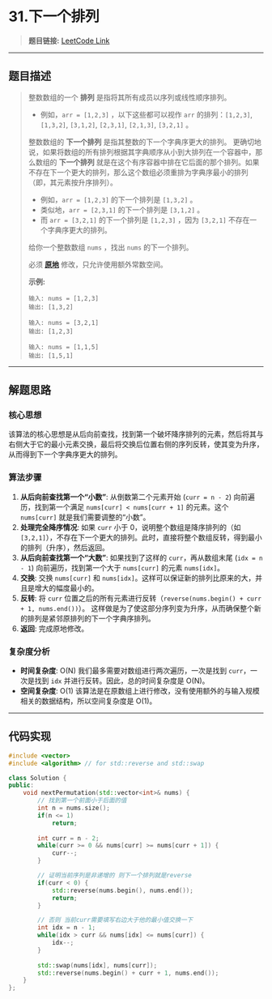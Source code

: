 # 31.下一个排列

> **题目链接:** [LeetCode Link](https://leetcode.cn/problems/next-permutation/)

---

## 题目描述

> 整数数组的一个 **排列**  是指将其所有成员以序列或线性顺序排列。
>
> *   例如，`arr = [1,2,3]` ，以下这些都可以视作 `arr` 的排列：`[1,2,3]`, `[1,3,2]`, `[3,1,2]`, `[2,3,1]`, `[2,1,3]`, `[3,2,1]` 。
>
> 整数数组的 **下一个排列** 是指其整数的下一个字典序更大的排列。 更确切地说，如果将数组的所有排列根据其字典顺序从小到大排列在一个容器中，那么数组的 **下一个排列** 就是在这个有序容器中排在它后面的那个排列。如果不存在下一个更大的排列，那么这个数组必须重排为字典序最小的排列（即，其元素按升序排列）。
>
> *   例如，`arr = [1,2,3]` 的下一个排列是 `[1,3,2]` 。
> *   类似地，`arr = [2,3,1]` 的下一个排列是 `[3,1,2]` 。
> *   而 `arr = [3,2,1]` 的下一个排列是 `[1,2,3]` ，因为 `[3,2,1]` 不存在一个字典序更大的排列。
>
> 给你一个整数数组 `nums` ，找出 `nums` 的下一个排列。
>
> 必须 **[原地](https://baike.baidu.com/item/原地算法)** 修改，只允许使用额外常数空间。
>
> **示例:**
> ```
> 输入: nums = [1,2,3]
> 输出: [1,3,2]
> ```
> ```
> 输入: nums = [3,2,1]
> 输出: [1,2,3]
> ```
> ```
> 输入: nums = [1,1,5]
> 输出: [1,5,1]
> ```

---

## 解题思路

### 核心思想
该算法的核心思想是从后向前查找，找到第一个破坏降序排列的元素，然后将其与右侧大于它的最小元素交换，最后将交换后位置右侧的序列反转，使其变为升序，从而得到下一个字典序更大的排列。

### 算法步骤
1.  **从后向前查找第一个“小数”**: 从倒数第二个元素开始 (`curr = n - 2`) 向前遍历，找到第一个满足 `nums[curr] < nums[curr + 1]` 的元素。这个 `nums[curr]` 就是我们需要调整的“小数”。
2.  **处理完全降序情况**: 如果 `curr` 小于 0，说明整个数组是降序排列的（如 `[3,2,1]`），不存在下一个更大的排列。此时，直接将整个数组反转，得到最小的排列（升序），然后返回。
3.  **从后向前查找第一个“大数”**: 如果找到了这样的 `curr`，再从数组末尾 (`idx = n - 1`) 向前遍历，找到第一个大于 `nums[curr]` 的元素 `nums[idx]`。
4.  **交换**: 交换 `nums[curr]` 和 `nums[idx]`。这样可以保证新的排列比原来的大，并且是增大的幅度最小的。
5.  **反转**: 将 `curr` 位置之后的所有元素进行反转（`reverse(nums.begin() + curr + 1, nums.end())`）。 这样做是为了使这部分序列变为升序，从而确保整个新的排列是紧邻原排列的下一个字典序排列。
6.  **返回**: 完成原地修改。

### 复杂度分析
- **时间复杂度**: O(N)
  我们最多需要对数组进行两次遍历，一次是找到 `curr`，一次是找到 `idx` 并进行反转。因此，总的时间复杂度是 O(N)。
- **空间复杂度**: O(1)
  该算法是在原数组上进行修改，没有使用额外的与输入规模相关的数据结构，所以空间复杂度是 O(1)。

---

## 代码实现


```cpp
#include <vector>
#include <algorithm> // for std::reverse and std::swap

class Solution {
public:
    void nextPermutation(std::vector<int>& nums) {
        // 找到第一个前面小于后面的值
        int n = nums.size();
        if(n <= 1)
            return;
            
        int curr = n - 2;
        while(curr >= 0 && nums[curr] >= nums[curr + 1]) {
            curr--;
        }

        // 证明当前序列是非递增的 则下一个排列就是reverse
        if(curr < 0) {
            std::reverse(nums.begin(), nums.end());
            return;
        }

        // 否则 当前curr需要填写右边大于他的最小值交换一下
        int idx = n - 1;
        while(idx > curr && nums[idx] <= nums[curr]) {
            idx--;
        }
            
        std::swap(nums[idx], nums[curr]);
        std::reverse(nums.begin() + curr + 1, nums.end());
    }
};
```